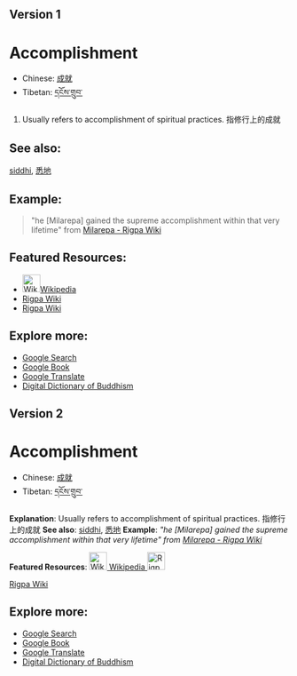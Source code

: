 Version 1
-----------------------

# Accomplishment
- Chinese: [成就](lk)
- Tibetan: [དངོས་གྲུབ་](lk)

1. Usually refers to accomplishment of spiritual practices. 指修行上的成就

## See also:
[siddhi](lk), [悉地](lk)

## Example:
> "he [Milarepa] gained the supreme accomplishment within that very lifetime" from [Milarepa - Rigpa Wiki](http://www.rigpawiki.org/index.php?title=Milarepa)

## Featured Resources:
- <a href="https://en.wikipedia.org/wiki/Siddhi" target="_blank"> <img src="https://en.wikipedia.org/static/favicon/wikipedia.ico" alt="Wikipedia" style="width:32px;height:32px;">Wikipedia </a>
- <a href="http://www.rigpawiki.org/index.php?title=Accomplishment" target="_blank"> Rigpa Wiki</a>
- <a href="http://www.rigpawiki.org/index.php?title=Siddhis" target="_blank"> Rigpa Wiki </a>

## Explore more:
- [Google Search](l.ink)
- [Google Book](l.ink)
- [Google Translate](l.ink)
- [Digital Dictionary of Buddhism](l.ink)


Version 2
-----------------------

# Accomplishment
- Chinese: [成就](lk)
- Tibetan: [དངོས་གྲུབ་](lk)

**Explanation**: Usually refers to accomplishment of spiritual practices. 指修行上的成就
**See also**: [siddhi](link.to.this.article), [悉地](lk)
**Example**: *"he [Milarepa] gained the supreme accomplishment within that very lifetime" from [Milarepa - Rigpa Wiki](http://www.rigpawiki.org/index.php?title=Milarepa)*

**Featured Resources**: <a href="https://en.wikipedia.org/wiki/Siddhi" target="_blank"> <img src="https://en.wikipedia.org/static/favicon/wikipedia.ico" alt="Wikipedia" style="width:32px;height:32px;"> Wikipedia </a>
<a href="http://www.rigpawiki.org/index.php?title=Accomplishment" target="_blank"> <img src="http://www.rigpawiki.org/images/Shedra-logo-150.png" alt="Rigpa Wiki" style="width:32px;height:32px;"></a>

<a href="http://www.rigpawiki.org/index.php?title=Siddhis" target="_blank"> Rigpa Wiki </a>

## Explore more:
- [Google Search](l.ink)
- [Google Book](l.ink)
- [Google Translate](l.ink)
- [Digital Dictionary of Buddhism](l.ink)
